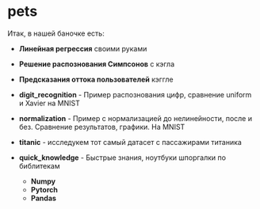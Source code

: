 # pets
Итак, в нашей баночке есть:

 - **Линейная регрессия** своими руками
 - **Решение распознования Симпсонов** с кэгла
 - **Предсказания оттока пользователей** кэггле  
 - **digit_recognition** - Пример распознования цифр, сравнение uniform и Xavier на MNIST
 - **normalization** -  Пример с нормализацией до нелинейности, после и без. Сравнение результатов, графики. На MNIST
 - **titanic** - исследукем тот самый датасет с пассажирами титаника

  - **quick_knowledge** - Быстрые знания, ноутбуки шпоргалки по библитекам
    - **Numpy**
    - **Pytorch**
    - **Pandas**
